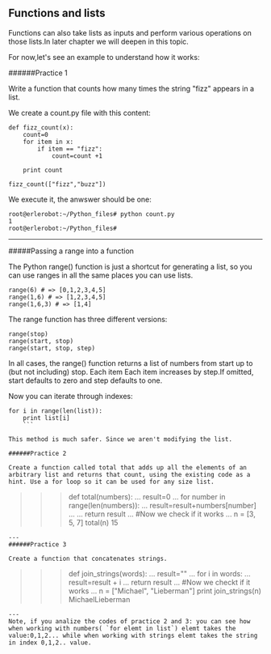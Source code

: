 ## Functions and lists

Functions can also take lists as inputs and perform various operations on those lists.In later chapter we will deepen in this topic.

For now,let's see an example to understand how it works:

######Practice 1

Write a function that counts how many times the string "fizz" appears in a list.

We create a count.py file with this content:

```
def fizz_count(x):
    count=0
    for item in x:
        if item == "fizz":
            count=count +1

    print count

fizz_count(["fizz","buzz"])
```
We execute it, the anwswer should be one:
```
root@erlerobot:~/Python_files# python count.py
1
root@erlerobot:~/Python_files#
```
---

#####Passing a range into a function

The Python range() function is just a shortcut for generating a list, so you can use ranges in all the same places you can use lists.
```
range(6) # => [0,1,2,3,4,5]
range(1,6) # => [1,2,3,4,5]
range(1,6,3) # => [1,4]
```
The range function has three different versions:
```
range(stop)
range(start, stop)
range(start, stop, step)
```
In all cases, the range() function returns a list of numbers from start up to (but not including) stop. Each item Each item increases by step.If omitted, start defaults to zero and step defaults to one.

Now you can iterate through indexes:
```
for i in range(len(list)):
    print list[i]
    ```

This method is much safer. Since we aren't modifying the list.

######Practice 2

Create a function called total that adds up all the elements of an arbitrary list and returns that count, using the existing code as a hint. Use a for loop so it can be used for any size list.

```
>>> def total(numbers):
...   result=0
...   for number in range(len(numbers)):
...       result=result+numbers[number]
...
...   return result
...
>>> #Now we check if it works
...
>>> n = [3, 5, 7]
>>> total(n)
15
```
---
######Practice 3

Create a function that concatenates strings.
```
>>> def join_strings(words):
...     result=""
...     for i in words:
...         result=result + i
...     return result
...
>>> #Now we checkt if it works
...
>>> n = ["Michael", "Lieberman"]
>>> print join_strings(n)
MichaelLieberman
>>>
```
---
Note, if you analize the codes of practice 2 and 3: you can see how when working with numbers( `for elemt in list`) elemt takes the value:0,1,2... while when working with strings elemt takes the string in index 0,1,2.. value.

